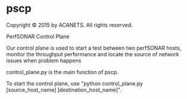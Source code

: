 # pscp

Copyright © 2015 by ACANETS. All rights reserved.

PerfSONAR Control Plane

Our control plane is used to start a test between two perfSONAR hosts, monitor the throughput performance and locate the source of network issues when problem happens

control_plane.py is the main function of pscp.

To start the control plane, use "python control_plane.py [source_host_name] [destination_host_name]".

